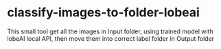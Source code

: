 # classify-images-to-folder-lobeai
This small tool get all the images in Input folder, using trained model with lobeAI local API, then move them into correct label folder in Output folder
